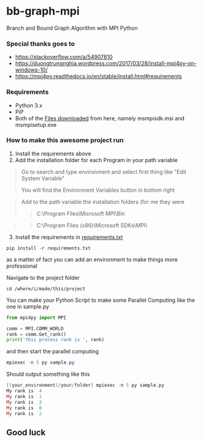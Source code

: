 # bb-graph-mpi
 Branch and Bound Graph Algorithm with MPI Python

### Special thanks goes to
*   https://stackoverflow.com/a/54907810
*   https://duongtrungnghia.wordpress.com/2017/03/28/install-mpi4py-on-windows-10/
*   https://mpi4py.readthedocs.io/en/stable/install.html#requirements

### Requirements
*   Python 3.x
*   PiP
*   Both of the [Files downloaded](https://www.microsoft.com/en-us/download/confirmation.aspx?id=100593) from here, namely msmpisdk.msi and msmpisetup.exe

### How to make this awesome project run
1.  Install the requirements above
2.  Add the installation folder for each Program in your path variable
>   Go to search and type environment and select first thing like "Edit System Variable"

>   You will find the Environment Variables button in bottom right

>   Add to the path variable the installation folders (for me they were 

>>   C:\Program Files\Microsoft MPI\Bin 

>>   C:\Program Files (x86)\Microsoft SDKs\MPI\
3.  Install the requirements in [requirements.txt](./requirements.txt)
```
pip install -r requirements.txt
```
as a matter of fact you can add an environment to make things more professional

Navigate to the project folder
```
cd /where/i/made/this/project
```
You can make your Python Script to make some Parallel Computing like the one in sample.py

```py
from mpi4py import MPI

comm = MPI.COMM_WORLD
rank = comm.Get_rank()
print('this process rank is ', rank)

```

and then start the parallel computing
```powershell
mpiexec -n 5 py sample.py
```

Should output something like this
```powershell
[(your_environment)/your/folder] mpiexec -n 5 py sample.py
My rank is  4
My rank is  1
My rank is  3
My rank is  0
My rank is  2
```
## Good luck
